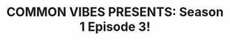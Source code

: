 ---
title:  "COMMON VIBES PRESENTS: Season 1 Episode 3!"
datestamp: December 23 2020 7:20 PM
categories: extras
type: img
color: lightblue
border: border-lightblue
background: bg-red
description: 'Season 1 Episode 3 is here! <a href="/episodes" class="lightblue">Watch it now on the Episodes Page!</a>'
media: <a href="/episodes"><img src="assets/images/watchnowcovers/s1e3.png" class="lb-lightblue"/></a>
---